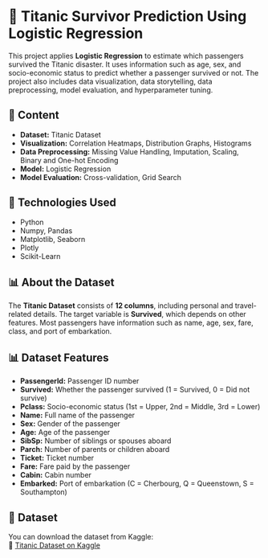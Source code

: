 # 🚢 Titanic Survivor Prediction Using Logistic Regression

This project applies **Logistic Regression** to estimate which passengers survived the Titanic disaster. It uses information such as age, sex, and socio-economic status to predict whether a passenger survived or not. The project also includes data visualization, data storytelling, data preprocessing, model evaluation, and hyperparameter tuning.

## 📂 Content
- **Dataset:** Titanic Dataset  
- **Visualization:** Correlation Heatmaps, Distribution Graphs, Histograms  
- **Data Preprocessing:** Missing Value Handling, Imputation, Scaling, Binary and One-hot Encoding  
- **Model:** Logistic Regression  
- **Model Evaluation:** Cross-validation, Grid Search

## 📌 Technologies Used
- Python  
- Numpy, Pandas  
- Matplotlib, Seaborn  
- Plotly  
- Scikit-Learn  

## 📊 About the Dataset
The **Titanic Dataset** consists of **12 columns**, including personal and travel-related details. The target variable is **Survived**, which depends on other features. Most passengers have information such as name, age, sex, fare, class, and port of embarkation.

## 📊 Dataset Features
- **PassengerId:** Passenger ID number  
- **Survived:** Whether the passenger survived (1 = Survived, 0 = Did not survive)  
- **Pclass:** Socio-economic status (1st = Upper, 2nd = Middle, 3rd = Lower)  
- **Name:** Full name of the passenger  
- **Sex:** Gender of the passenger  
- **Age:** Age of the passenger  
- **SibSp:** Number of siblings or spouses aboard  
- **Parch:** Number of parents or children aboard  
- **Ticket:** Ticket number  
- **Fare:** Fare paid by the passenger  
- **Cabin:** Cabin number  
- **Embarked:** Port of embarkation (C = Cherbourg, Q = Queenstown, S = Southampton)

## 📂 Dataset  
You can download the dataset from Kaggle:  
🔗 [Titanic Dataset on Kaggle](https://www.kaggle.com/competitions/titanic/overview)
